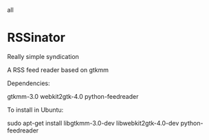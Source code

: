 ﻿all
# RSSinator
Really simple syndication

A RSS feed reader based on gtkmm

Dependencies:
  
  gtkmm-3.0
  webkit2gtk-4.0
  python-feedreader
  
To install in Ubuntu:
  
  sudo apt-get install libgtkmm-3.0-dev libwebkit2gtk-4.0-dev python-feedreader
  


